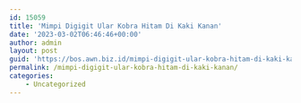 ```yaml
---
id: 15059
title: 'Mimpi Digigit Ular Kobra Hitam Di Kaki Kanan'
date: '2023-03-02T06:46:46+00:00'
author: admin
layout: post
guid: 'https://bos.awn.biz.id/mimpi-digigit-ular-kobra-hitam-di-kaki-kanan/'
permalink: /mimpi-digigit-ular-kobra-hitam-di-kaki-kanan/
categories:
    - Uncategorized
---
```


